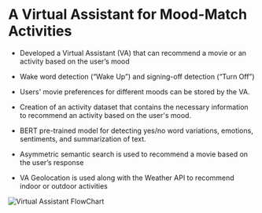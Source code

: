 # A Virtual Assistant for Mood-Match Activities
* Developed a Virtual Assistant (VA) that can recommend a movie or an activity based on the user’s mood

* Wake word detection (“Wake Up”) and signing-off detection (“Turn Off”)

* Users' movie preferences for different moods can be stored by the VA.

* Creation of an activity dataset that contains the necessary information to recommend an activity based on the user's mood.

* BERT pre-trained model for detecting yes/no word variations, emotions, sentiments, and summarization of text.

* Asymmetric semantic search is used to recommend a movie based on the user’s response

* VA Geolocation is used along with the Weather API to recommend indoor or outdoor activities

![Virtual Assistant FlowChart](https://github.com/lamk0006/VA_Mood-Match_Activities/assets/48664931/ca0d0c67-3dda-450d-805f-5387fb8e93db)
